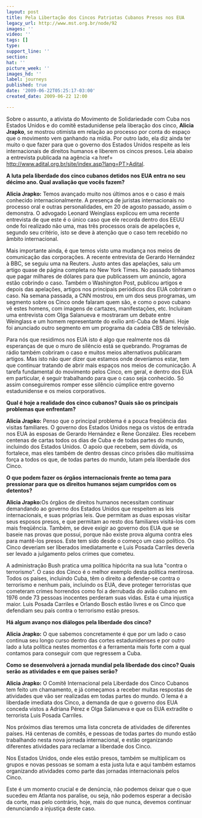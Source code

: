```yaml
---
layout: post
title: Pela Libertação dos Cincos Patriotas Cubanos Presos nos EUA
legacy_url: http://www.mst.org.br/node/92
images: ''
video: ''
tags: []
type: 
support_line: ''
section: 
hat: ''
picture_week: ''
images_hd: ''
label: journeys
published: true
date: '2009-06-22T05:25:17-03:00'
created_date: 2009-06-22 12:00

---
```

Sobre o assunto, a ativista do Movimento de Solidariedade com Cuba nos Estados Unidos e do comitê estadunidense pela liberação dos cinco, <b>Alicia Jrapko</b>, se mostrou otimista em relação ao processo por conta do espaço que o movimento vem ganhando na mídia. Por outro lado, ela diz ainda ter muito o que fazer para que o governo dos Estados Unidos respeite as leis internacionais de direitos humanos e liberem os cincos presos. Leia abaixo a entrevista publicada na agência <a href= http://www.adital.org.br/site/index.asp?lang=PT>Adital</a>. 

<b>A luta pela liberdade dos cinco cubanos detidos nos EUA entra no seu décimo ano. Qual avaliação que vocês fazem?</b>

<b>Alicia Jrapko:</b> Temos avançado muito nos últimos anos e o caso é mais conhecido internacionalmente. A presença de juristas internacionais no processo oral e outras personalidades, em 20 de agosto passado, assim o demonstra. O advogado Leonard Weinglass explicou em uma recente entrevista de que este é o único caso que ele recorda dentro dos EEUU onde foi realizado não uma, mas três processos orais de apelações e, segundo seu critério, isto se deve à atenção que o caso tem recebido no âmbito internacional. 

Mais importante ainda, é que temos visto uma mudança nos meios de comunicação das corporações. A recente entrevista de Gerardo Hernández à BBC, se seguiu uma na Reuters. Justo antes das apelações, saiu um artigo quase de página completa no New York Times. No passado tínhamos que pagar milhares de dólares para que publicassem um anúncio, agora estão cobrindo o caso. Também o Washington Post, publicou artigos e depois das apelações, artigos nos principais periódicos dos EUA cobriram o caso. Na semana passada, a CNN mostrou, em um dos seus programas, um segmento sobre os Cinco onde falaram quem são, e como o povo cubano vê estes homens, com imagens de cartazes, manifestações, etc. Incluíram uma entrevista com Olga Salanueva e mostraram um debate entre Weinglass e um homem representante do exílio anti-Cuba de Miami. Hoje foi anunciado outro segmento em um programa da cadeia CBS de televisão. 

Para nós que residimos nos EUA isto é algo que realmente nos dá esperanças de que o muro de silêncio está se quebrando. Programas de rádio também cobriram o caso e muitos meios alternativos publicaram artigos. Mas isto não quer dizer que estamos onde deveríamos estar, tem que continuar tratando de abrir mais espaços nos meios de comunicação. A tarefa fundamental do movimento pelos Cinco, em geral, e dentro dos EUA em particular, é seguir trabalhando para que o caso seja conhecido. Só assim conseguiremos romper esse silêncio cúmplice entre governo estadunidense e os meios corporativos.  

<b>Qual é hoje a realidade dos cinco cubanos? Quais são os principais problemas que enfrentam?</b>

<b>Alicia Jrapko:</b> Penso que o principal problema é a pouca freqüência das visitas familiares. O governo dos Estados Unidos nega os vistos de entrada nos EUA às esposas de Gerardo Hernández e Rene González.  Eles recebem centenas de cartas todos os dias de Cuba e de todas partes do mundo, incluindo dos Estados Unidos. O apoio que recebem, sem dúvida, os fortalece, mas eles também de dentro dessas cinco prisões dão muitíssima força a todos os que, de todas partes do mundo, lutam pela liberdade dos Cinco. 

<b>O que podem fazer os órgãos internacionais frente ao tema para pressionar para que os direitos humanos sejam cumpridos com os detentos?</b>

<b>Alicia Jrapko:</b>Os órgãos de direitos humanos necessitam continuar demandando ao governo dos Estados Unidos que respeitem as leis internacionais, e suas próprias leis. Que permitam as duas esposas visitar seus esposos presos, e que permitam ao resto dos familiares visitá-los com mais freqüência. Também, se deve exigir ao governo dos EUA que se baseie nas provas que possui, porque não existe prova alguma contra eles para mantê-los presos. Este tem sido desde o começo um caso político. Os Cinco deveriam ser liberados imediatamente e Luis Posada Carriles deveria ser levado a julgamento pelos crimes que cometeu. 

A administração Bush pratica uma política hipócrita na sua luta "contra o terrorismo". O caso dos Cinco é o melhor exemplo desta política mentirosa. Todos os países, incluindo Cuba, têm o direito a defender-se contra o terrorismo e nenhum país, incluindo os EUA, deve proteger terroristas que cometeram crimes horrendos como foi a derrubada do avião cubano em 1976 onde 73 pessoas inocentes perderam suas vidas. Esta é uma injustiça maior. Luis Posada Carriles e Orlando Bosch estão livres e os Cinco que defendiam seu país contra o terrorismo estão presos. 

<b>Há algum avanço nos diálogos pela liberdade dos cinco?</b>

<b>Alicia Jrapko:</b> O que sabemos concretamente é que por um lado o caso continua seu longo curso dentro das cortes estadunidenses e por outro lado a luta política nestes momentos é a ferramenta mais forte com a qual contamos para conseguir com que regressem a Cuba.

<b>Como se desenvolverá a jornada mundial pela liberdade dos cinco? Quais serão as atividades e em que países serão?</b>

<b>Alicia Jrapko:</b> O Comitê Internacional pela Liberdade dos Cinco Cubanos tem feito um chamamento, e já começamos a receber muitas respostas de atividades que vão ser realizadas em todas partes do mundo. O lema é a liberdade imediata dos Cinco, a demanda de que o governo dos EUA conceda vistos a Adriana Pérez e Olga Salanueva e que os EUA extradite o terrorista Luis Posada Carriles. 

Nos próximos dias teremos uma lista concreta de atividades de diferentes países. Há centenas de comitês, e pessoas de todas partes do mundo estão trabalhando nesta nova jornada internacional, e estão organizando diferentes atividades para reclamar a liberdade dos Cinco. 

Nos Estados Unidos, onde eles estão presos, também se multiplicam os grupos e novas pessoas se somam a esta justa luta e aqui também estamos organizando atividades como parte das jornadas internacionais pelos Cinco. 

Este é um momento crucial e de denúncia, não podemos deixar que o que sucedeu em Atlanta nos paralise, ou seja, não podemos esperar a decisão da corte, mas pelo contrário, hoje, mais do que nunca, devemos continuar denunciando a injustiça deste caso.
